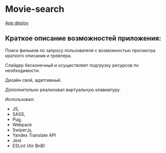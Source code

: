 # Movie-search
[App deploy](https://atamananet-movie-search.netlify.app/)

## Краткое описание возможностей приложения:
Поиск фильмов по запросу пользователя с возможностью просмотра краткого описания и трейлера.

Слайдер бесконечный и осуществляет подгрузку ресурсов по необходимости.

Дизайн свой, адаптивный. 

Дополнительно реализовал виртуальную клавиатуру.


Использовал: 
  - JS,
  - SASS,
  - Pug,
  - Webpack 
  - Swiper.js,
  - Yandex Translate API
  - Jest
  - ESLint (Air BnB)
